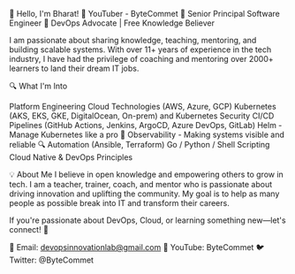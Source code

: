 👋 Hello, I'm Bharat!
🎥 YouTuber - ByteCommet
💼 Senior Principal Software Engineer
🚀 DevOps Advocate | Free Knowledge Believer

I am passionate about sharing knowledge, teaching, mentoring, and building scalable systems. With over 11+ years of experience in the tech industry, I have had the privilege of coaching and mentoring over 2000+ learners to land their dream IT jobs.


🔍 What I'm Into

Platform Engineering
Cloud Technologies (AWS, Azure, GCP)
Kubernetes (AKS, EKS, GKE, DigitalOcean, On-prem) and Kubernetes Security
CI/CD Pipelines (GitHub Actions, Jenkins, ArgoCD, Azure DevOps, GitLab)
Helm - Manage Kubernetes like a pro 🚀
Observability - Making systems visible and reliable 🔍
Automation (Ansible, Terraform)
Go / Python / Shell Scripting
Cloud Native & DevOps Principles


💡 About Me
I believe in open knowledge and empowering others to grow in tech. I am a teacher, trainer, coach, and mentor who is passionate about driving innovation and uplifting the community. My goal is to help as many people as possible break into IT and transform their careers.

If you're passionate about DevOps, Cloud, or learning something new—let's connect! 🤝

📧 Email: devopsinnovationlab@gmail.com
🎥 YouTube: ByteCommet
🐦 Twitter: @ByteCommet

